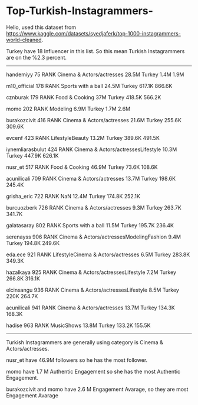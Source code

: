 # Top-Turkish-Instagrammers-
Hello, used this dataset from https://www.kaggle.com/datasets/syedjaferk/top-1000-instagrammers-world-cleaned.

Turkey have 18 Influencer in this list. So this mean Turkish Instagrammers are on the %2.3 percent.

*********************************************************************************************************************************************

handemiyy	        75	RANK Cinema & Actors/actresses	28.5M	Turkey	1.4M	1.9M

m10_official	    178	RANK Sports with a ball	24.5M	Turkey	617.1K	866.6K

cznburak	        179	RANK Food & Cooking	37M	Turkey	418.5K	566.2K

momo	            202	RANK Modeling	6.9M	Turkey	1.7M	2.6M

burakozcivit	    416	RANK Cinema & Actors/actresses	21.6M	Turkey	255.6K	309.6K

evcenf	          423	RANK LifestyleBeauty	13.2M	Turkey	389.6K	491.5K

iynemliarasbulut	424	RANK Cinema & Actors/actressesLifestyle	10.3M	Turkey	447.9K	626.1K

nusr_et	          517	RANK Food & Cooking	46.9M	Turkey	73.6K	108.6K

acunilicali	      709	RANK Cinema & Actors/actresses	13.7M	Turkey	198.6K	245.4K

grisha_eric	      722	RANK NaN	12.4M	Turkey	174.8K	252.1K

burcuozberk	      726	RANK Cinema & Actors/actresses	9.3M	Turkey	263.7K	341.7K

galatasaray	      802	RANK Sports with a ball	11.5M	Turkey	195.7K	236.4K

serenayss	        906	RANK Cinema & Actors/actressesModelingFashion	9.4M	Turkey	194.8K	249.6K

eda.ece	          921	RANK LifestyleCinema & Actors/actresses	6.5M	Turkey	283.8K	349.3K

hazalkaya	        925	RANK Cinema & Actors/actressesLifestyle	7.2M	Turkey	266.8K	316.1K

elcinsangu	      936 RANK Cinema & Actors/actressesLifestyle	8.5M	Turkey	220K	264.7K

acunilicali	      941 RANK Cinema & Actors/actresses	13.7M	Turkey	134.3K	168.3K

hadise	          963	RANK MusicShows	13.8M	Turkey	133.2K	155.5K

*********************************************************************************************************************************************

Turkish Instagrammers are generally using category is Cinema & Actors/actresses. 

nusr_et have 46.9M followers so he has the most follower.

momo have 1.7 M Authentic Engagement so she has the most Authentic Engagement.

burakozcivit and momo have 2.6 M Engagement Avarage, so they are most Engagement Avarage
